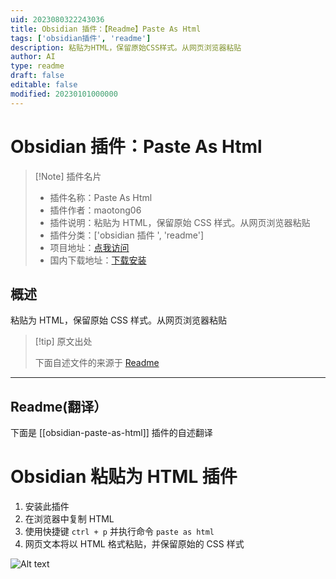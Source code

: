 ```yaml
---
uid: 2023080322243036
title: Obsidian 插件：【Readme】Paste As Html
tags: ['obsidian插件', 'readme']
description: 粘贴为HTML，保留原始CSS样式。从网页浏览器粘贴
author: AI
type: readme
draft: false
editable: false
modified: 20230101000000
---
```


# Obsidian 插件：Paste As Html

> [!Note] 插件名片
> - 插件名称：Paste As Html
> - 插件作者：maotong06
> - 插件说明：粘贴为 HTML，保留原始 CSS 样式。从网页浏览器粘贴
> - 插件分类：['obsidian 插件 ', 'readme']
> - 项目地址：[点我访问](https://github.com/maotong06/obsidian-paste-as-html-plugin)
> - 国内下载地址：[下载安装](https://pkmer.cn/products/plugin/pluginMarket/?obsidian-paste-as-html)

## 概述

粘贴为 HTML，保留原始 CSS 样式。从网页浏览器粘贴

> [!tip] 原文出处
>
>下面自述文件的来源于 [Readme](https://ghproxy.net/https://raw.githubusercontent.com/maotong06/obsidian-paste-as-html-plugin/main/README.md)
>

---

## Readme(翻译）

下面是 [[obsidian-paste-as-html]] 插件的自述翻译

# Obsidian 粘贴为 HTML 插件

1. 安装此插件
2. 在浏览器中复制 HTML
3. 使用快捷键 `ctrl + p` 并执行命令 `paste as html`
4. 网页文本将以 HTML 格式粘贴，并保留原始的 CSS 样式

![Alt text](%E5%8A%A8%E7%94%BB.gif)
